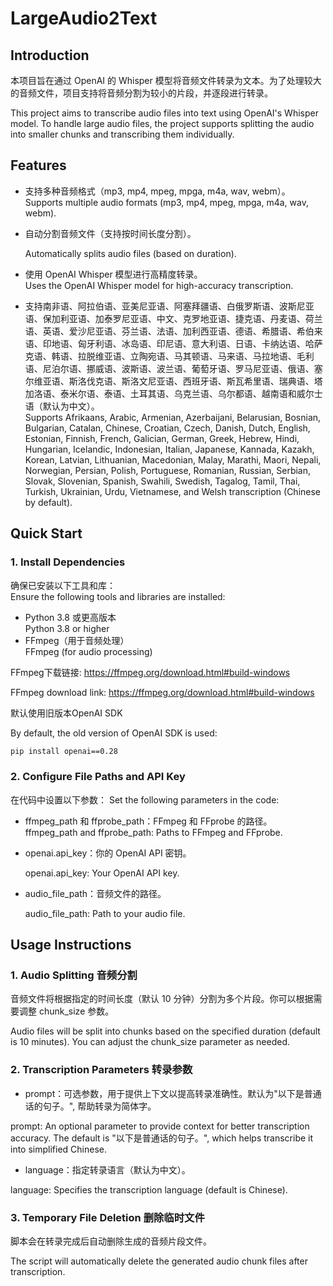# LargeAudio2Text

## Introduction
本项目旨在通过 OpenAI 的 Whisper 模型将音频文件转录为文本。为了处理较大的音频文件，项目支持将音频分割为较小的片段，并逐段进行转录。

This project aims to transcribe audio files into text using OpenAI's Whisper model. To handle large audio files, the project supports splitting the audio into smaller chunks and transcribing them individually.

## Features  
- 支持多种音频格式（mp3, mp4, mpeg, mpga, m4a, wav, webm）。  
  Supports multiple audio formats (mp3, mp4, mpeg, mpga, m4a, wav, webm).  
- 自动分割音频文件（支持按时间长度分割）。

  Automatically splits audio files (based on duration).  
- 使用 OpenAI Whisper 模型进行高精度转录。  
  Uses the OpenAI Whisper model for high-accuracy transcription.  
- 支持南非语、阿拉伯语、亚美尼亚语、阿塞拜疆语、白俄罗斯语、波斯尼亚语、保加利亚语、加泰罗尼亚语、中文、克罗地亚语、捷克语、丹麦语、荷兰语、英语、爱沙尼亚语、芬兰语、法语、加利西亚语、德语、希腊语、希伯来语、印地语、匈牙利语、冰岛语、印尼语、意大利语、日语、卡纳达语、哈萨克语、韩语、拉脱维亚语、立陶宛语、马其顿语、马来语、马拉地语、毛利语、尼泊尔语、挪威语、波斯语、波兰语、葡萄牙语、罗马尼亚语、俄语、塞尔维亚语、斯洛伐克语、斯洛文尼亚语、西班牙语、斯瓦希里语、瑞典语、塔加洛语、泰米尔语、泰语、土耳其语、乌克兰语、乌尔都语、越南语和威尔士语（默认为中文）。  
  Supports Afrikaans, Arabic, Armenian, Azerbaijani, Belarusian, Bosnian, Bulgarian, Catalan, Chinese, Croatian, Czech, Danish, Dutch, English, Estonian, Finnish, French, Galician, German, Greek, Hebrew, Hindi, Hungarian, Icelandic, Indonesian, Italian, Japanese, Kannada, Kazakh, Korean, Latvian, Lithuanian, Macedonian, Malay, Marathi, Maori, Nepali, Norwegian, Persian, Polish, Portuguese, Romanian, Russian, Serbian, Slovak, Slovenian, Spanish, Swahili, Swedish, Tagalog, Tamil, Thai, Turkish, Ukrainian, Urdu, Vietnamese, and Welsh transcription (Chinese by default).

## Quick Start

### 1. Install Dependencies  
确保已安装以下工具和库：  
Ensure the following tools and libraries are installed:  
- Python 3.8 或更高版本  
  Python 3.8 or higher  
- FFmpeg（用于音频处理）  
  FFmpeg (for audio processing) 

FFmpeg下载链接: https://ffmpeg.org/download.html#build-windows

FFmpeg download link: https://ffmpeg.org/download.html#build-windows

默认使用旧版本OpenAI SDK

By default, the old version of OpenAI SDK is used:
```bash
pip install openai==0.28
```

### 2. Configure File Paths and API Key
在代码中设置以下参数：
Set the following parameters in the code:

- ffmpeg_path 和 ffprobe_path：FFmpeg 和 FFprobe 的路径。
  ffmpeg_path and ffprobe_path: Paths to FFmpeg and FFprobe.
- openai.api_key：你的 OpenAI API 密钥。

  openai.api_key: Your OpenAI API key.
- audio_file_path：音频文件的路径。

  audio_file_path: Path to your audio file.

## Usage Instructions
### 1. Audio Splitting 音频分割
音频文件将根据指定的时间长度（默认 10 分钟）分割为多个片段。你可以根据需要调整 chunk_size 参数。

Audio files will be split into chunks based on the specified duration (default is 10 minutes). You can adjust the chunk_size parameter as needed.

### 2. Transcription Parameters 转录参数

- prompt：可选参数，用于提供上下文以提高转录准确性。默认为"以下是普通话的句子。", 帮助转录为简体字。

prompt: An optional parameter to provide context for better transcription accuracy. The default is "以下是普通话的句子。", which helps transcribe it into simplified Chinese.

- language：指定转录语言（默认为中文）。

language: Specifies the transcription language (default is Chinese).

### 3. Temporary File Deletion 删除临时文件
脚本会在转录完成后自动删除生成的音频片段文件。

The script will automatically delete the generated audio chunk files after transcription.